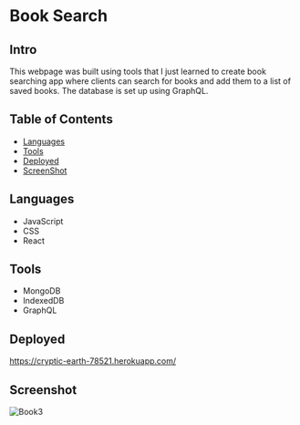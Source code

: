 # Book Search

## Intro
This webpage was built using tools that I just learned to create book searching app where clients can search for books and add them to a list of saved books. The database is set up using GraphQL.

## Table of Contents
- [Languages](#languages)
- [Tools](#tools)
- [Deployed](#deployed)
- [ScreenShot](#screenshot)

## Languages
- JavaScript
- CSS
- React

## Tools
- MongoDB
- IndexedDB
- GraphQL

## Deployed
https://cryptic-earth-78521.herokuapp.com/

## Screenshot
![Book3](https://user-images.githubusercontent.com/77703087/128608213-8b317924-a7c3-4cdc-8d7c-7c26df3e38c5.PNG)
